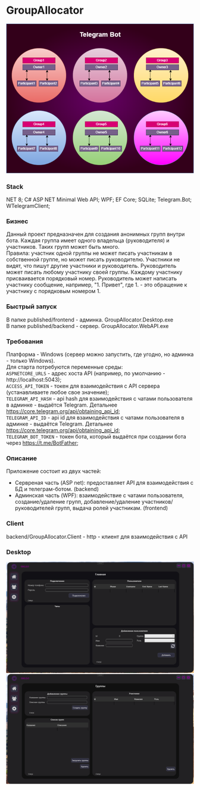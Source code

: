 # GroupAllocator
![Screenshot](Diagram.drawio.png)  
### Stack  
NET 8; C# ASP NET Minimal Web API; WPF; EF Core; SQLite; Telegram.Bot; WTelegramClient;
### Бизнес  
Данный проект предназначен для создания анонимных групп внутри бота. Каждая группа имеет одного владельца (руководителя) и участников. Таких групп может быть много.  
Правила: участник одной группы не может писать участникам в собственной группе, но может писать руководителю. Участники не видят, что пишут другие участники и руководитель. Руководитель может писать любому участнику своей группы. Каждому участнику присваивается порядковый номер. Руководитель может написать участнику сообщение, например, "1. Привет", где 1. - это обращение к участнику с порядковым номером 1.
### Быстрый запуск
В папке published/frontend - админка. GroupAllocator.Desktop.exe  
В папке published/backend - сервер. GroupAllocator.WebAPI.exe  
### Требования
Платформа - Windows (сервер можно запустить, где угодно, но админка - только Windows).  
Для старта потребуются переменные среды:  
`ASPNETCORE_URLS` - адрес хоста API (например, по умолчанию - http://localhost:5043);  
`ACCESS_API_TOKEN` - токен для взаимодействия с API сервера (устанавливаете любое свое значение);  
`TELEGRAM_API_HASH` - api hash для взаимодействия с чатами пользователя в админке - выдаётся Telegram. Детальнее https://core.telegram.org/api/obtaining_api_id;  
`TELEGRAM_API_ID` - api id для взаимодействия с чатами пользователя в админке - выдаётся Telegram. Детальнее https://core.telegram.org/api/obtaining_api_id;  
`TELEGRAM_BOT_TOKEN` - токен бота, который выдаётся при создании бота через https://t.me/BotFather;  
### Описание  
Приложение состоит из двух частей:  
- Сервреная часть (ASP net): предоставляет API для взаимодействия с БД и телеграм-ботом. (backend)
- Админская часть (WPF): взаимодействие с чатами пользователя, создание/удаление групп, добавление/удаление участников/руководителей групп, выдача ролей участникам. (frontend)
### Client
backend/GroupAllocator.Client - http - клиент для взаимодействия с API
### Desktop
![UI_Admin_1](UIAdmin1.png)  
![UI_Admin_2](UIAdmin2.png)  
